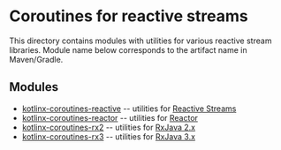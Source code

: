 # Coroutines for reactive streams

This directory contains modules with utilities for various reactive stream libraries.
Module name below corresponds to the artifact name in Maven/Gradle.

## Modules

* [kotlinx-coroutines-reactive](kotlinx-coroutines-reactive/README.md) -- utilities for [Reactive Streams](https://www.reactive-streams.org)
* [kotlinx-coroutines-reactor](kotlinx-coroutines-reactor/README.md) -- utilities for [Reactor](https://projectreactor.io)
* [kotlinx-coroutines-rx2](kotlinx-coroutines-rx2/README.md) -- utilities for [RxJava 2.x](https://github.com/ReactiveX/RxJava/tree/2.x)
* [kotlinx-coroutines-rx3](kotlinx-coroutines-rx3/README.md) -- utilities for [RxJava 3.x](https://github.com/ReactiveX/RxJava)
